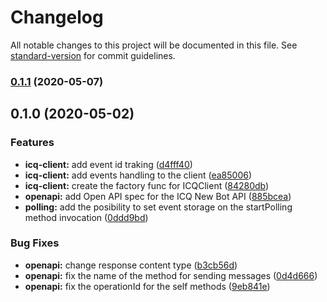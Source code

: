 # Changelog

All notable changes to this project will be documented in this file. See [standard-version](https://github.com/conventional-changelog/standard-version) for commit guidelines.

### [0.1.1](https://github.com/aleksandryackovlev/icq-bot-sdk/compare/v0.1.0...v0.1.1) (2020-05-07)

## 0.1.0 (2020-05-02)


### Features

* **icq-client:** add event id traking ([d4fff40](https://github.com/aleksandryackovlev/icq-bot-sdk/commit/d4fff40a787f9930e7d26c7ea1d23ea8eb4f226f))
* **icq-client:** add events handling to the client ([ea85006](https://github.com/aleksandryackovlev/icq-bot-sdk/commit/ea850066df63540d1f3167e59259220fd163d52d))
* **icq-client:** create the factory func for ICQClient ([84280db](https://github.com/aleksandryackovlev/icq-bot-sdk/commit/84280db72cb81054cd5d0741f99432055bff5464))
* **openapi:** add Open API spec for the ICQ New Bot API ([885bcea](https://github.com/aleksandryackovlev/icq-bot-sdk/commit/885bcea3d15ad6c8544e530319f43ca65ed1207b))
* **polling:** add the posibility to set event storage on the startPolling method invocation ([0ddd9bd](https://github.com/aleksandryackovlev/icq-bot-sdk/commit/0ddd9bd2db1bbba8eb62097992bfc3de90f769c6))


### Bug Fixes

* **openapi:** change response content type ([b3cb56d](https://github.com/aleksandryackovlev/icq-bot-sdk/commit/b3cb56dcfd3828f40ea5916cac1e5fb129ca0774))
* **openapi:** fix the name of the method for sending messages ([0d4d666](https://github.com/aleksandryackovlev/icq-bot-sdk/commit/0d4d666d4729ddd8a3cfa0a700fd1547e00d776f))
* **openapi:** fix the operationId for the self methods ([9eb841e](https://github.com/aleksandryackovlev/icq-bot-sdk/commit/9eb841e781b1b303800fcef1f71292b7e6cf49dd))

